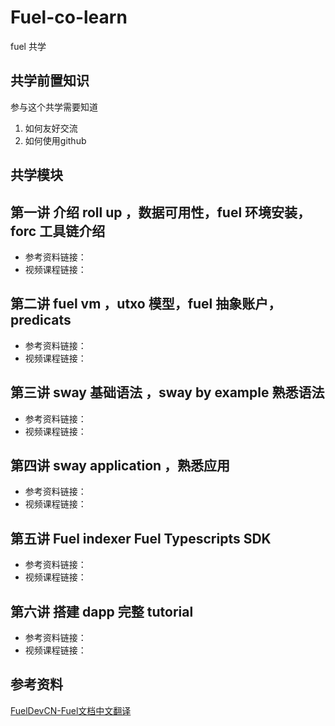 # Fuel-co-learn
fuel 共学

## 共学前置知识

参与这个共学需要知道

1. 如何友好交流
2. 如何使用github

## 共学模块
## 第一讲 介绍 roll up ，数据可用性，fuel 环境安装，forc 工具链介绍
- 参考资料链接：
- 视频课程链接：

## 第二讲 fuel vm ，utxo 模型，fuel 抽象账户，predicats
- 参考资料链接：
- 视频课程链接：

## 第三讲 sway 基础语法 ，sway by example 熟悉语法
- 参考资料链接：
- 视频课程链接：

## 第四讲 sway application ，熟悉应用 
- 参考资料链接：
- 视频课程链接：

## 第五讲 Fuel indexer  Fuel Typescripts SDK
- 参考资料链接：
- 视频课程链接：

## 第六讲 搭建 dapp 完整 tutorial
- 参考资料链接：
- 视频课程链接：

## 参考资料

[FuelDevCN-Fuel文档中文翻译](https://docs.fueldev.xyz/docs/)
